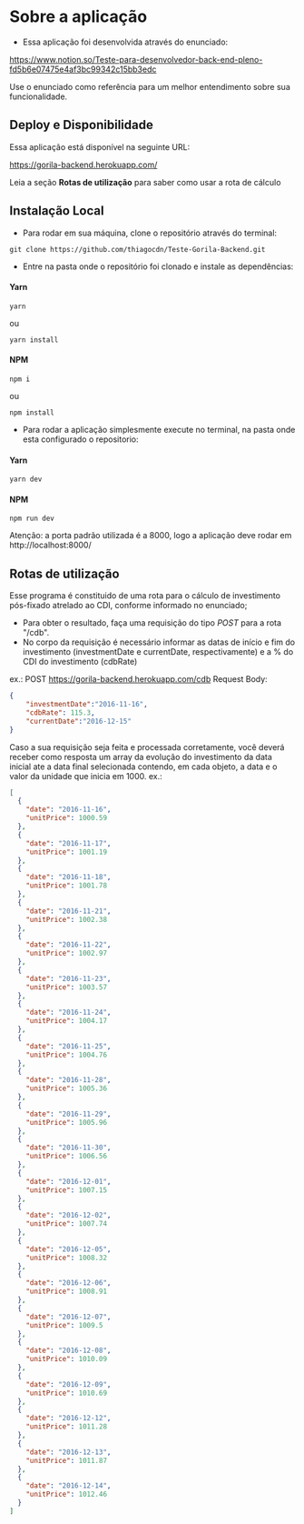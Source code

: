 # Sobre a aplicação

+ Essa aplicação foi desenvolvida através do enunciado:

https://www.notion.so/Teste-para-desenvolvedor-back-end-pleno-fd5b6e07475e4af3bc99342c15bb3edc

Use o enunciado como referência para um melhor entendimento sobre sua funcionalidade.


## Deploy e Disponibilidade

Essa aplicação está disponível na seguinte URL:

https://gorila-backend.herokuapp.com/

Leia a seção **Rotas de utilização** para saber como usar a rota de cálculo


## Instalação Local

- Para rodar em sua máquina, clone o repositório através do terminal:
```
git clone https://github.com/thiagocdn/Teste-Gorila-Backend.git
```

- Entre na pasta onde o repositório foi clonado e instale as dependências:

#### Yarn
```
yarn
```
ou
```
yarn install
```

#### NPM
```
npm i
```
ou
```
npm install
```

- Para rodar a aplicação simplesmente execute no terminal, na pasta onde esta configurado o repositorio:

#### Yarn
```
yarn dev
```
#### NPM
```
npm run dev
```

Atenção: a porta padrão utilizada é a 8000, logo a aplicação deve rodar em http://localhost:8000/

## Rotas de utilização
Esse programa é constituido de uma rota para o cálculo de investimento pós-fixado atrelado ao CDI, conforme informado no enunciado;

- Para obter o resultado, faça uma requisição do tipo *POST* para a rota "/cdb".
- No corpo da requisição é necessário informar as datas de início e fim do investimento (investmentDate e currentDate, respectivamente) e a % do CDI do investimento (cdbRate)

ex.: POST https://gorila-backend.herokuapp.com/cdb
Request Body:
```JSON
{
    "investmentDate":"2016-11-16",
    "cdbRate": 115.3,
    "currentDate":"2016-12-15"
}
```

Caso a sua requisição seja feita e processada corretamente, você deverá receber como resposta um array da evolução do investimento da data inicial ate a data final selecionada contendo, em cada objeto, a data e o valor da unidade que inicia em 1000.
ex.:
```JSON
[
  {
    "date": "2016-11-16",
    "unitPrice": 1000.59
  },
  {
    "date": "2016-11-17",
    "unitPrice": 1001.19
  },
  {
    "date": "2016-11-18",
    "unitPrice": 1001.78
  },
  {
    "date": "2016-11-21",
    "unitPrice": 1002.38
  },
  {
    "date": "2016-11-22",
    "unitPrice": 1002.97
  },
  {
    "date": "2016-11-23",
    "unitPrice": 1003.57
  },
  {
    "date": "2016-11-24",
    "unitPrice": 1004.17
  },
  {
    "date": "2016-11-25",
    "unitPrice": 1004.76
  },
  {
    "date": "2016-11-28",
    "unitPrice": 1005.36
  },
  {
    "date": "2016-11-29",
    "unitPrice": 1005.96
  },
  {
    "date": "2016-11-30",
    "unitPrice": 1006.56
  },
  {
    "date": "2016-12-01",
    "unitPrice": 1007.15
  },
  {
    "date": "2016-12-02",
    "unitPrice": 1007.74
  },
  {
    "date": "2016-12-05",
    "unitPrice": 1008.32
  },
  {
    "date": "2016-12-06",
    "unitPrice": 1008.91
  },
  {
    "date": "2016-12-07",
    "unitPrice": 1009.5
  },
  {
    "date": "2016-12-08",
    "unitPrice": 1010.09
  },
  {
    "date": "2016-12-09",
    "unitPrice": 1010.69
  },
  {
    "date": "2016-12-12",
    "unitPrice": 1011.28
  },
  {
    "date": "2016-12-13",
    "unitPrice": 1011.87
  },
  {
    "date": "2016-12-14",
    "unitPrice": 1012.46
  }
]
```
